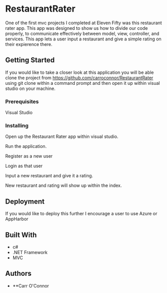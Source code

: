 # RestaurantRater

One of the first mvc projects I completed at Eleven Fifty was this restaurant rater app.  This app was designed to show us how to 
divide our code properly, to communicate effectively between model, view, controller, and services.  This app lets a user input a 
restaurant and give a simple rating on their expierence there. 

## Getting Started

If you would like to take a closer look at this application you will be able clone the project from 
https://github.com/carroconnor/RestaurantRater using git clone within a command prompt and then open it up within visual studio on
your machine.  

### Prerequisites

Visual Studio

### Installing

Open up the Restaurant Rater app within visual studio.

Run the application.

Register as a new user

Login as that user

Input a new restaurant and give it a rating.

New restaurant and rating will show up within the index. 

## Deployment

If you would like to deploy this further I encourage a user to use Azure or AppHarbor

## Built With

* c#
* .NET Framework
* MVC

## Authors

* **Carr O'Connor
